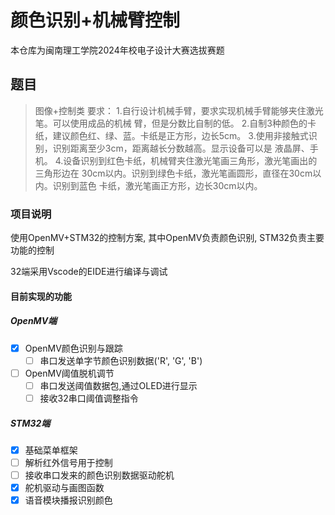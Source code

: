 # 颜色识别+机械臂控制

本仓库为闽南理工学院2024年校电子设计大赛选拔赛题

## 题目

> 图像+控制类
> 要求：
> 1.自行设计机械手臂，要求实现机械手臂能够夹住激光笔。可以使用成品的机械
> 臂，但是分数比自制的低。
> 2.自制3种颜色的卡纸，建议颜色红、绿、蓝。卡纸是正方形，边长5cm。
> 3.使用非接触式识别，识别距离至少3cm，距离越长分数越高。显示设备可以是
> 液晶屏、手机。
> 4.设备识别到红色卡纸，机械臂夹住激光笔画三角形，激光笔画出的三角形边在
> 30cm以内。识别到绿色卡纸，激光笔画圆形，直径在30cm以内。识别到蓝色
> 卡纸，激光笔画正方形，边长30cm以内。

### 项目说明

使用OpenMV+STM32的控制方案, 其中OpenMV负责颜色识别, STM32负责主要功能的控制

 32端采用Vscode的EIDE进行编译与调试



#### 目前实现的功能



#####  OpenMV端

  - [x] OpenMV颜色识别与跟踪
    - [ ] 串口发送单字节颜色识别数据('R', 'G', 'B')
  - [ ] OpenMV阈值脱机调节
    - [ ] 串口发送阈值数据包,通过OLED进行显示
    - [ ] 接收32串口阈值调整指令

##### STM32端

  - [x] 基础菜单框架
  - [ ] 解析红外信号用于控制
  - [ ] 接收串口发来的颜色识别数据驱动舵机
  - [x] 舵机驱动与画图函数
  - [x] 语音模块播报识别颜色
